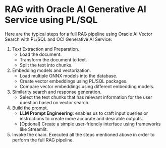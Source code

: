# RAG with Oracle AI Generative AI Service using PL/SQL

Here are the typical steps for a full RAG pipeline using Oracle AI Vector Search with PL/SQL and OCI Generative
AI Service:

1. Text Extraction and Preparation.
    - Load the document.
    - Transform the document to text.
    - Split the text into chunks.
2. Embedding models and vectorization.
    - Load multiple ONNX models into the database.
    - Create vector embeddings using PL/SQL packages.
    - Compare vector embeddings using different embedding models.
3. Similarity search and response generation.
    - Select the text chunks that has relevant information for the user question based on vector search.
4. Build the prompt.
    - **LLM Prompt Engineering**: enables us to craft input queries or instructions to create more accurate and
      desirable
      outputs.
    - [Optional] Create a simple user-friendly interface using frameworks like Streamlit.
5. Invoke the chain.
   Executed all the steps mentioned above in order to perform the full RAG pipeline.
